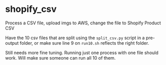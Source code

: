 # shopify_csv
Process a CSV file, upload imgs to AWS,  change the file to Shopify Product CSV

Have the 10 csv files that are split using the `split_csv.py` script in a pre-output folder, or make sure line 9 on `run10.sh` reflects the right folder. 

Still needs more fine tuning. Running just one process with one file should work. 
Will make sure someone can run all 10 of them. 
